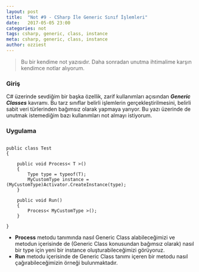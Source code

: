 ```yaml
---
layout: post
title:  "Not #9 - CSharp İle Generic Sınıf İşlemleri"
date:   2017-05-05 23:00
categories: not
tags: csharp, generic, class, instance
meta: csharp, generic, class, instance
author: ozziest
---
```


> Bu bir kendime not yazısıdır. Daha sonradan unutma ihtimalime karşın kendimce notlar alıyorum.

### Giriş

C# üzerinde sevdiğim bir başka özellik, zarif kullanımları açısından ***Generic Classes*** kavramı. Bu tarz sınıflar belirli işlemlerin gerçekleştirilmesini, belirli sabit veri türlerinden bağımsız olarak yapmaya yarıyor. Bu yazı üzerinde de unutmak istemediğim bazı kullanımları not almayı istiyorum.

### Uygulama

<pre><code class="language-csharp">
public class Test 
{

    public void Process< T >()
    {
        Type type = typeof(T);
        MyCustomType instance = (MyCustomType)Activator.CreateInstance(type);
    }

    public void Run()
    {
        Process< MyCustomType >();
    }

}
</code></pre>

- **Process** metodu tanımında nasıl Generic Class alabileceğimizi ve metodun içerisinde de (Generic Class konusundan bağımsız olarak) nasıl bir type için yeni bir instance oluşturabileceğimizi görüyoruz.
- **Run** metodu içerisinde de Generic Class tanımı içeren bir metodu nasıl çağırabileceğimizin örneği bulunmaktadır.
